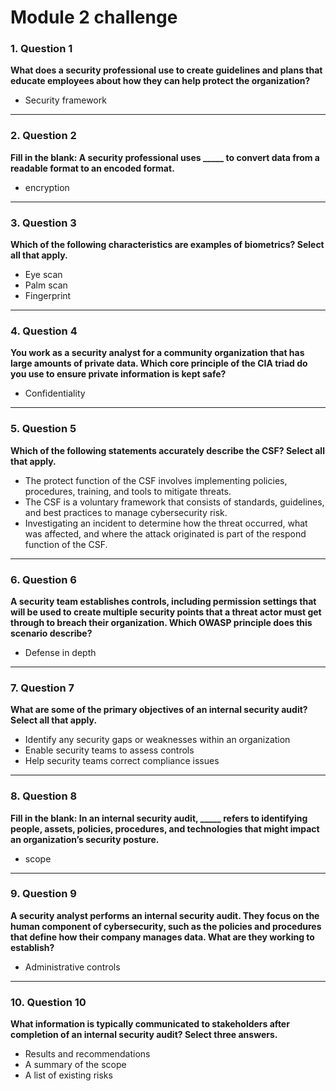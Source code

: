 # Module 2 challenge


### 1. Question 1  
**What does a security professional use to create guidelines and plans that educate employees about how they can help protect the organization?**  
- Security framework  

---

### 2. Question 2  
**Fill in the blank: A security professional uses _____ to convert data from a readable format to an encoded format.**  
- encryption  

---

### 3. Question 3  
**Which of the following characteristics are examples of biometrics? Select all that apply.**  
- Eye scan  
- Palm scan  
- Fingerprint  

---

### 4. Question 4  
**You work as a security analyst for a community organization that has large amounts of private data. Which core principle of the CIA triad do you use to ensure private information is kept safe?**  
- Confidentiality  

---

### 5. Question 5  
**Which of the following statements accurately describe the CSF? Select all that apply.**  
- The protect function of the CSF involves implementing policies, procedures, training, and tools to mitigate threats.  
- The CSF is a voluntary framework that consists of standards, guidelines, and best practices to manage cybersecurity risk.  
- Investigating an incident to determine how the threat occurred, what was affected, and where the attack originated is part of the respond function of the CSF.  

---

### 6. Question 6  
**A security team establishes controls, including permission settings that will be used to create multiple security points that a threat actor must get through to breach their organization. Which OWASP principle does this scenario describe?**  
- Defense in depth  

---

### 7. Question 7  
**What are some of the primary objectives of an internal security audit? Select all that apply.**  
- Identify any security gaps or weaknesses within an organization  
- Enable security teams to assess controls  
- Help security teams correct compliance issues  

---

### 8. Question 8  
**Fill in the blank: In an internal security audit, _____ refers to identifying people, assets, policies, procedures, and technologies that might impact an organization’s security posture.**  
- scope  

---

### 9. Question 9  
**A security analyst performs an internal security audit. They focus on the human component of cybersecurity, such as the policies and procedures that define how their company manages data. What are they working to establish?**  
- Administrative controls  

---

### 10. Question 10  
**What information is typically communicated to stakeholders after completion of an internal security audit? Select three answers.**  
- Results and recommendations  
- A summary of the scope  
- A list of existing risks  
